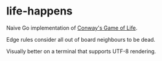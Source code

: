 # life-happens

Naive Go implementation of [Conway's Game of Life](https://en.wikipedia.org/wiki/Conway%27s_Game_of_Life).

Edge rules consider all out of board neighbours to be dead.

Visually better on a terminal that supports UTF-8 rendering.
